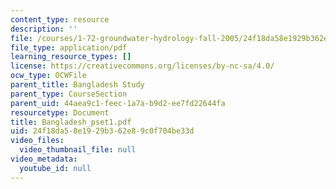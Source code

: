 ```yaml
---
content_type: resource
description: ''
file: /courses/1-72-groundwater-hydrology-fall-2005/24f18da58e1929b362e89c0f704be33d_Bangladesh_pset1.pdf
file_type: application/pdf
learning_resource_types: []
license: https://creativecommons.org/licenses/by-nc-sa/4.0/
ocw_type: OCWFile
parent_title: Bangladesh Study
parent_type: CourseSection
parent_uid: 44aea9c1-feec-1a7a-b9d2-ee7fd22644fa
resourcetype: Document
title: Bangladesh_pset1.pdf
uid: 24f18da5-8e19-29b3-62e8-9c0f704be33d
video_files:
  video_thumbnail_file: null
video_metadata:
  youtube_id: null
---
```

